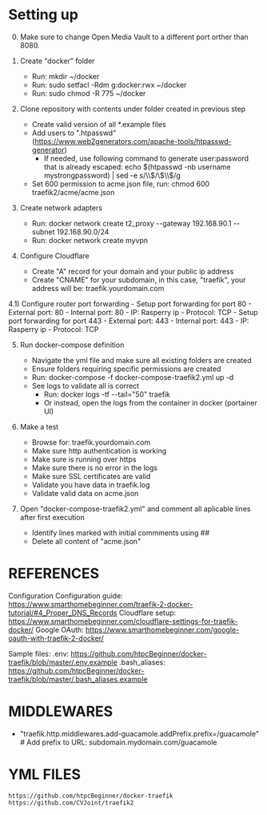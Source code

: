 # Setting up 

0) Make sure to change Open Media Vault to a different port orther than 8080.

1) Create "docker" folder
    - Run: mkdir ~/docker
    - Run: sudo setfacl -Rdm g:docker:rwx ~/docker
    - Run: sudo chmod -R 775 ~/docker

2) Clone repository with contents under folder created in previous step
    - Create valid version of all *.example files
    - Add users to ".htpasswd" (https://www.web2generators.com/apache-tools/htpasswd-generator)
        - If needed, use following command to generate user:password that is already escaped: echo $(htpasswd -nb username mystrongpassword) | sed -e s/\\$/\\$\\$/g
    - Set 600 permission to acme.json file, run: chmod 600 traefik2/acme/acme.json

3) Create network adapters
    - Run: docker network create t2_proxy --gateway 192.168.90.1 --subnet 192.168.90.0/24 
    - Run: docker network create myvpn

4) Configure Cloudflare
    - Create "A" record for your domain and your public ip address
    - Create "CNAME" for your subdomain, in this case, "traefik", your address will be: traefik.yourdomain.com

4.1) Configure router port forwarding
    - Setup port forwarding for port 80
        - External port: 80
        - Internal port: 80
        - IP: Rasperry ip
        - Protocol: TCP
    - Setup port forwarding for port 443
        - External port: 443
        - Internal port: 443
        - IP: Rasperry ip
        - Protocol: TCP

5) Run docker-compose definition
    - Navigate the yml file and make sure all existing folders are created
    - Ensure folders requiring specific permissions are created
    - Run: docker-compose -f docker-compose-traefik2.yml up -d
    - See logs to validate all is correct
        - Run: docker logs -tf --tail="50" traefik
        - Or instead, open the logs from the container in docker (portainer UI)

6) Make a test
    - Browse for: traefik.yourdomain.com
    - Make sure http authentication is working
    - Make sure is running over https
    - Make sure there is no error in the logs
    - Make sure SSL certificates are valid
    - Validate you have data in traefik.log
    - Validate valid data on acme.json

7) Open "docker-compose-traefik2.yml" and comment all aplicable lines after first execution
    - Identify lines marked with initial commments using ##
    - Delete all content of "acme.json"

# REFERENCES

Configuration
    Configuration guide: https://www.smarthomebeginner.com/traefik-2-docker-tutorial/#4_Proper_DNS_Records
    Cloudflare setup: https://www.smarthomebeginner.com/cloudflare-settings-for-traefik-docker/
    Google OAuth: https://www.smarthomebeginner.com/google-oauth-with-traefik-2-docker/

Sample files: 
    .env: https://github.com/htpcBeginner/docker-traefik/blob/master/.env.example
    .bash_aliases: https://github.com/htpcBeginner/docker-traefik/blob/master/.bash_aliases.example

# MIDDLEWARES

- "traefik.http.middlewares.add-guacamole.addPrefix.prefix=/guacamole" # Add prefix to URL: subdomain.mydomain.com/guacamole

# YML FILES

    https://github.com/htpcBeginner/docker-traefik
    https://github.com/CVJoint/traefik2
    